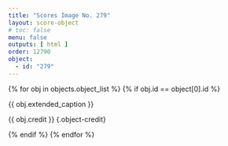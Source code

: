 ```yaml
---
title: "Scores Image No. 279"
layout: score-object
# toc: false
menu: false
outputs: [ html ]
order: 12790
object:
  - id: "279"
---
```


{% for obj in objects.object_list %}
{% if obj.id == object[0].id %}

{{ obj.extended_caption }}

{{ obj.credit }} {.object-credit}

{% endif %}
{% endfor %}
